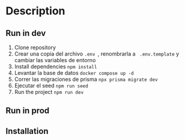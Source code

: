 # Description

## Run in dev


1. Clone repository
2. Crear una copia del archivo ````.env ````, renombrarla a ```` .env.template```` y cambiar las variables de entorno
3. Install dependencies ````npm install ````
4. Levantar la base de datos ````docker compose up -d````
5. Correr las migraciones de prisma ````npx prisma migrate dev````
6. Ejecutar el seed ```` npm run seed ````
7. Run the project ````npm run dev ````


## Run in prod








## Installation